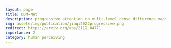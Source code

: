 ```yaml
---
layout: page
title: DDM-Net
description: progressive attention on multi-level dense difference maps for generic event boundary detection
img: assets/img/publication/jiaqi2022progressive.png
redirect: https://arxiv.org/abs/2112.04771
importance: 2
category: human perceiving
---
```

